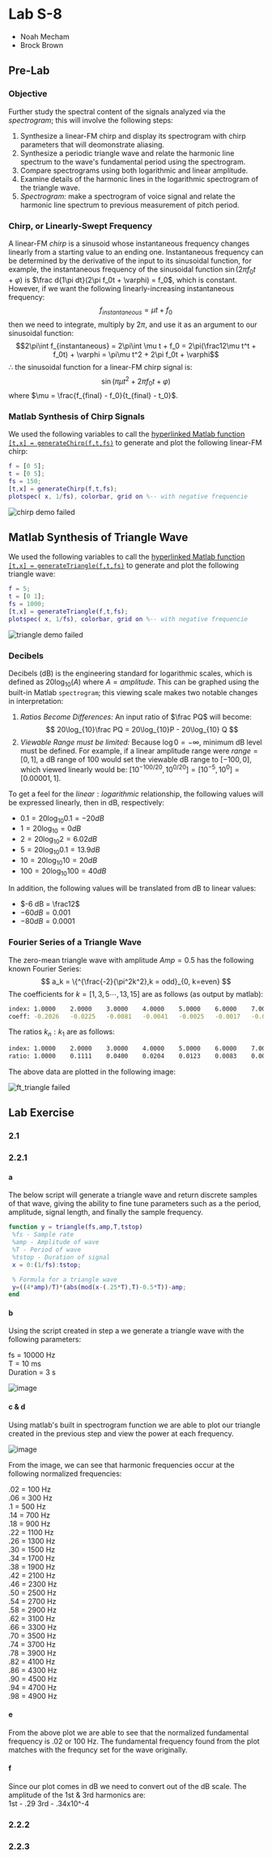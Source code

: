 # Lab S-8

- Noah Mecham
- Brock Brown

## Pre-Lab

### Objective

Further study the spectral content of the signals analyzed via the _spectrogram_; this will involve the following steps:

1. Synthesize a linear-FM chirp and display its spectrogram with chirp parameters that will deomonstrate aliasing.
2. Synthesize a periodic triangle wave and relate the harmonic line spectrum to the wave's fundamental period using the spectrogram.
3. Compare spectrograms using both logarithmic and linear amplitude.
4. Examine details of the harmonic lines in the logarithmic spectrogram of the triangle wave.
5. _Spectrogram:_ make a spectrogram of voice signal and relate the harmonic line spectrum to previous measurement of pitch period.

### Chirp, or Linearly-Swept Frequency

A linear-FM _chirp_ is a sinusoid whose instantaneous frequency changes linearly from a starting value to an ending one. Instantaneous frequency can be determined by the derivative of the input to its sinusoidal function, for example, the instantaneous frequency of the sinusoidal function $\sin(2\pi f_0t + \varphi)$ is $\frac d{1\pi dt}(2\pi f_0t + \varphi) = f_0$, which is constant. However, if we want the following linearly-increasing instantaneous frequency:
$$f_{instantaneous} = \mu t + f_0$$
then we need to integrate, multiply by $2\pi$, and use it as an argument to our sinusoidal function:
$$2\pi\int f_{instantaneous} = 2\pi\int \mu t + f_0 = 2\pi(\frac12\mu t^t + f_0t) + \varphi = \pi\mu t^2 + 2\pi f_0t + \varphi$$
$\therefore$ the sinusoidal function for a linear-FM chirp signal is:
$$\sin(\pi\mu t^2 + 2\pi f_0t + \varphi)$$
where $\mu = \frac{f_{final} - f_0}{t_{final} - t_0}$.

### Matlab Synthesis of Chirp Signals

We used the following variables to call the [hyperlinked Matlab function `[t,x] = generateChirp(f,t,fs)`](https://github.com/brownbr61/wretched-absolution/blob/master/s-8/generateChirp.m) to generate and plot the following linear-FM chirp:

``` m
f = [0 5];
t = [0 5];
fs = 150;
[t,x] = generateChirp(f,t,fs);
plotspec( x, 1/fs), colorbar, grid on %-- with negative frequencie
```

![chirp demo failed](https://github.com/brownbr61/wretched-absolution/blob/master/s-8/demo_chirp.png)

## Matlab Synthesis of Triangle Wave

We used the following variables to call the [hyperlinked Matlab function `[t,x] = generateTriangle(f,t,fs)`](https://github.com/brownbr61/wretched-absolution/blob/master/s-8/generateTriangle.m) to generate and plot the following triangle wave:

``` m
f = 5;
t = [0 1];
fs = 1000;
[t,x] = generateTriangle(f,t,fs);
plotspec( x, 1/fs), colorbar, grid on %-- with negative frequencie
```

![triangle demo failed](https://github.com/brownbr61/wretched-absolution/blob/master/s-8/demo_triangle.png)

### Decibels

Decibels (dB) is the engineering standard for logarithmic scales, which is defined as $20\log_{10}(A)$ where $A = amplitude$. This can be graphed using the built-in Matlab `spectrogram`; this viewing scale makes two notable changes in interpretation:

1. _Ratios Become Differences:_ An input ratio of $\frac PQ$ will become:
$$ 20\log_{10}\frac PQ = 20\log_{10}P - 20\log_{10} Q $$
2. _Viewable Range must be limited:_ Because $\log0 = -\infty$, minimum dB level must be defined. For example, if a linear amplitude range were $range = [0,1]$, a dB range of 100 would set the viewable dB range to $[-100, 0]$, which viewed linearly would be: $[10^{-100/20},10^{0/20}] = [10^{-5},10^{0}] = [0.00001,1]$.

To get a feel for the $linear:logarithmic$ relationship, the following values will be expressed linearly, then in dB, respectively:

- $0.1 = 20\log_{10} 0.1 = -20 dB$
- $1 = 20\log_{10} = 0 dB$
- $2 = 20\log_{10} 2 = 6.02 dB$
- $5 = 20\log_{10} 0.1 = 13.9 dB$
- $10 = 20\log_{10} 10 = 20 dB$
- $100 = 20\log_{10} 100 = 40 dB$

In addition, the following values will be translated from dB to linear values:

- $-6 dB = \frac12$
- $-60dB = 0.001$
- $-80dB = 0.0001$

### Fourier Series of a Triangle Wave

The zero-mean triangle wave with amplitude $Amp = 0.5$ has the following known Fourier Series:
$$ a_k = \{^{\frac{-2}{\pi^2k^2},k = odd}_{0, k=even} $$
The coefficients for $k = [1,3,5\dotsm,13,15]$ are as follows (as output by matlab):

```sh
index: 1.0000    2.0000    3.0000    4.0000    5.0000    6.0000    7.0000    8.0000
coeff: -0.2026   -0.0225   -0.0081   -0.0041   -0.0025   -0.0017   -0.0012   -0.0009
```

The ratios $k_n:k_1$ are as follows:

```sh
index: 1.0000    2.0000    3.0000    4.0000    5.0000    6.0000    7.0000    8.0000
ratio: 1.0000    0.1111    0.0400    0.0204    0.0123    0.0083    0.0059    0.0044
```

The above data are plotted in the following image:

![ft_triangle failed](https://github.com/brownbr61/wretched-absolution/blob/master/s-8/ft_triangle.png)

## Lab Exercise

### 2.1

### 2.2.1

#### a
The below script will generate a triangle wave and return discrete samples of that wave, giving the ability to fine tune parameters such as a the period, amplitude, signal length, and finally the sample frequency.

``` m
function y = triangle(fs,amp,T,tstop)
 %fs - Sample rate
 %amp - Amplitude of wave
 %T - Period of wave
 %tstop - Duration of signal
 x = 0:(1/fs):tstop;

 % Formula for a triangle wave
 y=((4*amp)/T)*(abs(mod(x-(.25*T),T)-0.5*T))-amp;
end
```

#### b
Using the script created in step a we generate a triangle wave with the following parameters:  

fs = 10000 Hz \
T = 10 ms \
Duration = 3 s  

![image](3periodtriangle.jpg "First 3 Periods of Triangle")

#### c & d

Using matlab's built in spectrogram function we are able to plot our triangle created in the previous step and view the power at each frequency.


![image](spectrogram_p_2_1_a.jpg "Spectrogram of Triangle Wave")

From the image, we can see that harmonic frequencies occur at the following normalized frequencies:

.02 = 100 Hz\
.06 = 300 Hz\
.1 = 500 Hz \
.14 = 700 Hz \
.18 = 900 Hz \
.22 = 1100 Hz \
.26 = 1300 Hz \
.30 = 1500 Hz \
.34 = 1700 Hz \
.38 = 1900 Hz \
.42 = 2100 Hz \
.46 = 2300 Hz \
.50 = 2500 Hz \
.54 = 2700 Hz \
.58 = 2900 Hz \
.62 = 3100 Hz \
.66 = 3300 Hz \
.70 = 3500 Hz \
.74 = 3700 Hz \
.78 = 3900 Hz \
.82 = 4100 Hz \
.86 = 4300 Hz \
.90 = 4500 Hz \
.94 = 4700 Hz \
.98 = 4900 Hz

#### e
From the above plot we are able to see that the normalized fundamental frequency is .02 or 100 Hz. The fundamental frequency found from the plot matches with the frequncy set for the wave originally.

#### f
Since our plot comes in dB we need to convert out of the dB scale. The amplitude of the 1st & 3rd harmonics are:  
1st - .29
3rd - .34x10^-4

### 2.2.2

### 2.2.3
